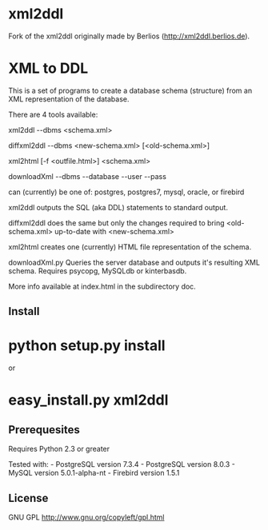 xml2ddl
=======

Fork of the xml2ddl originally made by Berlios (http://xml2ddl.berlios.de).

XML to DDL
==========

This is a set of programs to create a database schema (structure) from an XML representation of the database.

There are 4 tools available:

  xml2ddl --dbms <dbms> <schema.xml>
  
  diffxml2ddl --dbms <dbms> <new-schema.xml> [<old-schema.xml>]
  
  xml2html [-f <outfile.html>] <schema.xml>
  
  downloadXml --dbms <dbms> --database <database> --user <user> --pass <password>

<dbms> can (currently) be one of: postgres, postgres7, mysql, oracle, or firebird

xml2ddl outputs the SQL (aka DDL) statements to standard output.

diffxml2ddl does the same but only the changes required to bring <old-schema.xml> up-to-date with <new-schema.xml>

xml2html creates one (currently) HTML file representation of the schema.

downloadXml.py Queries the server database and outputs it's resulting XML schema. Requires psycopg, MySQLdb or kinterbasdb.

More info available at index.html in the subdirectory doc.

Install
-------

# python setup.py install

or

# easy_install.py xml2ddl

Prerequesites
-------------

Requires Python 2.3 or greater

Tested with:
    - PostgreSQL version 7.3.4
    - PostgreSQL version 8.0.3
    - MySQL version 5.0.1-alpha-nt
    - Firebird version 1.5.1

License
-------

GNU GPL http://www.gnu.org/copyleft/gpl.html
